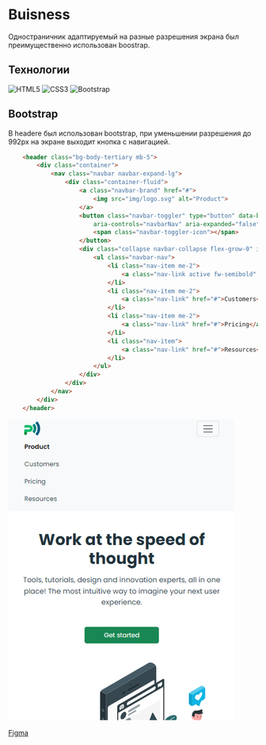 # Buisness
Одностраничник адаптируемый на разные разрешения экрана был преимущественно использован boostrap.
## Технологии
![HTML5](https://img.shields.io/badge/html5-%23E34F26.svg?style=for-the-badge&logo=html5&logoColor=white)
![CSS3](https://img.shields.io/badge/css3-%231572B6.svg?style=for-the-badge&logo=css3&logoColor=white)
![Bootstrap](https://img.shields.io/badge/bootstrap-%238511FA.svg?style=for-the-badge&logo=bootstrap&logoColor=white)
## Bootstrap
В headere был использован bootstrap, при уменьшении разрешения до 992px на экране выходит кнопка с навигацией. 
``` html
    <header class="bg-body-tertiary mb-5">
        <div class="container">
            <nav class="navbar navbar-expand-lg">
                <div class="container-fluid">
                    <a class="navbar-brand" href="#">
                        <img src="img/logo.svg" alt="Product">
                    </a>
                    <button class="navbar-toggler" type="button" data-bs-toggle="collapse" data-bs-target="#navbarNav"
                        aria-controls="navbarNav" aria-expanded="false" aria-label="Toggle navigation">
                        <span class="navbar-toggler-icon"></span>
                    </button>
                    <div class="collapse navbar-collapse flex-grow-0" id="navbarNav">
                        <ul class="navbar-nav">
                            <li class="nav-item me-2">
                                <a class="nav-link active fw-semibold" href="#">Product</a>
                            </li>
                            <li class="nav-item me-2">
                                <a class="nav-link" href="#">Customers</a>
                            </li>
                            <li class="nav-item me-2">
                                <a class="nav-link" href="#">Pricing</a>
                            </li>
                            <li class="nav-item">
                                <a class="nav-link" href="#">Resources</a>
                            </li>
                        </ul>
                    </div>
                </div>
            </nav>
        </div>
    </header>

```
![logo](images/header-pic-md.png)


[Figma](https://www.figma.com/file/m4DBeT47VkwQlFKozHDcK5/NewProject?node-id=4%3A2)

